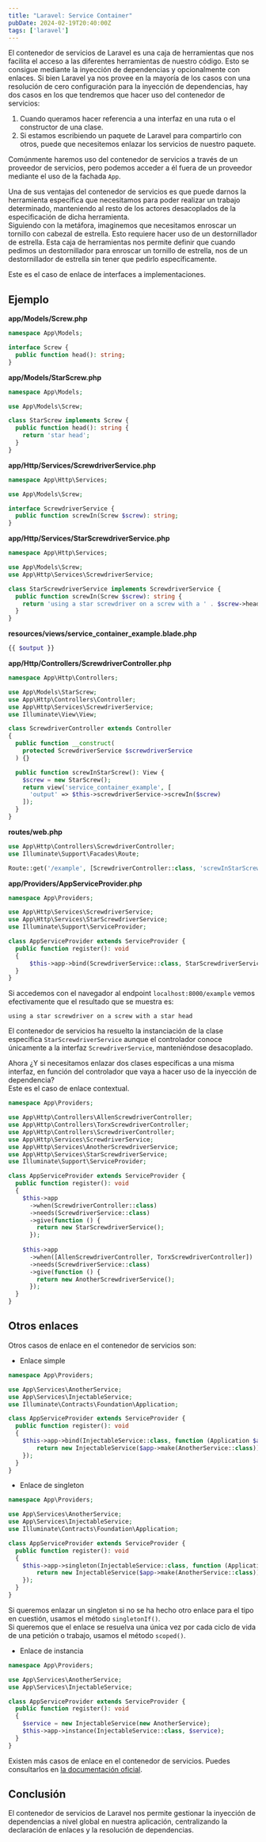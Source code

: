 ```yaml
---
title: "Laravel: Service Container"
pubDate: 2024-02-19T20:40:00Z
tags: ['laravel']
---
```

El contenedor de servicios de Laravel es una caja de herramientas que nos facilita el acceso a las diferentes herramientas de nuestro código. Esto se consigue mediante la inyección de dependencias y opcionalmente con enlaces.
Si bien Laravel ya nos provee en la mayoría de los casos con una resolución de cero configuración para la inyección de dependencias, hay dos casos en los que tendremos que hacer uso del contenedor de servicios:
1. Cuando queramos hacer referencia a una interfaz en una ruta o el constructor de una clase.
2. Si estamos escribiendo un paquete de Laravel para compartirlo con otros, puede que necesitemos enlazar los servicios de nuestro paquete.

Comúnmente haremos uso del contenedor de servicios a través de un proveedor de servicios, pero podemos acceder a él fuera de un proveedor mediante el uso de la fachada `App`.

Una de sus ventajas del contenedor de servicios es que puede darnos la herramienta específica que necesitamos para poder realizar un trabajo determinado, manteniendo al resto de los actores desacoplados de la especificación de dicha herramienta.  
Siguiendo con la metáfora, imaginemos que necesitamos enroscar un tornillo con cabezal de estrella. Esto requiere hacer uso de un destornillador de estrella.
Esta caja de herramientas nos permite definir que cuando pedimos un destornillador para enroscar un tornillo de estrella, nos de un destornillador de estrella sin tener que pedirlo específicamente.

Este es el caso de enlace de interfaces a implementaciones.

## Ejemplo
**app/Models/Screw.php**
```php
namespace App\Models;

interface Screw {
  public function head(): string;
}
```
**app/Models/StarScrew.php**
```php
namespace App\Models;

use App\Models\Screw;

class StarScrew implements Screw {
  public function head(): string {
    return 'star head';
  }
}
```
**app/Http/Services/ScrewdriverService.php**
```php
namespace App\Http\Services;

use App\Models\Screw;

interface ScrewdriverService {
  public function screwIn(Screw $screw): string;
}
```
**app/Http/Services/StarScrewdriverService.php**
```php
namespace App\Http\Services;

use App\Models\Screw;
use App\Http\Services\ScrewdriverService;

class StarScrewdriverService implements ScrewdriverService {
  public function screwIn(Screw $screw): string {
    return 'using a star screwdriver on a screw with a ' . $screw->head();
  }
}
```
**resources/views/service_container_example.blade.php**
```php
{{ $output }}
```
**app/Http/Controllers/ScrewdriverController.php**
```php
namespace App\Http\Controllers;

use App\Models\StarScrew;
use App\Http\Controllers\Controller;
use App\Http\Services\ScrewdriverService;
use Illuminate\View\View;

class ScrewdriverController extends Controller
{
  public function __construct(
    protected ScrewdriverService $screwdriverService
  ) {}

  public function screwInStarScrew(): View {
    $screw = new StarScrew();
    return view('service_container_example', [
      'output' => $this->screwdriverService->screwIn($screw)
    ]);
  }
}
```
**routes/web.php**
```php
use App\Http\Controllers\ScrewdriverController;
use Illuminate\Support\Facades\Route;

Route::get('/example', [ScrewdriverController::class, 'screwInStarScrew']);
```
**app/Providers/AppServiceProvider.php**
```php
namespace App\Providers;

use App\Http\Services\ScrewdriverService;
use App\Http\Services\StarScrewdriverService;
use Illuminate\Support\ServiceProvider;

class AppServiceProvider extends ServiceProvider {
  public function register(): void
  {
      $this->app->bind(ScrewdriverService::class, StarScrewdriverService::class);
  }
}
```
Si accedemos con el navegador al endpoint `localhost:8000/example` vemos efectivamente que el resultado que se muestra es:
```
using a star screwdriver on a screw with a star head
```
El contenedor de servicios ha resuelto la instanciación de la clase específica `StarScrewdriverService` aunque el controlador conoce únicamente a la interfaz `ScrewdriverService`, manteniéndose desacoplado.

Ahora ¿Y si necesitamos enlazar dos clases específicas a una misma interfaz, en función del controlador que vaya a hacer uso de la inyección de dependencia?  
Este es el caso de enlace contextual.
```php
namespace App\Providers;

use App\Http\Controllers\AllenScrewdriverController;
use App\Http\Controllers\TorxScrewdriverController;
use App\Http\Controllers\ScrewdriverController;
use App\Http\Services\ScrewdriverService;
use App\Http\Services\AnotherScrewdriverService;
use App\Http\Services\StarScrewdriverService;
use Illuminate\Support\ServiceProvider;

class AppServiceProvider extends ServiceProvider {
  public function register(): void
  {
    $this->app
      ->when(ScrewdriverController::class)
      ->needs(ScrewdriverService::class)
      ->give(function () {
        return new StarScrewdriverService();
      });
    
    $this->app
      ->when([AllenScrewdriverController, TorxScrewdriverController])
      ->needs(ScrewdriverService::class)
      ->give(function () {
        return new AnotherScrewdriverService();
      });
  }
}
```

## Otros enlaces
Otros casos de enlace en el contenedor de servicios son:
* Enlace simple
```php
namespace App\Providers;

use App\Services\AnotherService;
use App\Services\InjectableService;
use Illuminate\Contracts\Foundation\Application;

class AppServiceProvider extends ServiceProvider {
  public function register(): void
  {
    $this->app->bind(InjectableService::class, function (Application $app) {
        return new InjectableService($app->make(AnotherService::class));
    });
  }
}
```

* Enlace de singleton
```php
namespace App\Providers;

use App\Services\AnotherService;
use App\Services\InjectableService;
use Illuminate\Contracts\Foundation\Application;

class AppServiceProvider extends ServiceProvider {
  public function register(): void
  {
    $this->app->singleton(InjectableService::class, function (Application $app) {
        return new InjectableService($app->make(AnotherService::class));
    });
  }
}
```
Si queremos enlazar un singleton si no se ha hecho otro enlace para el tipo en cuestión, usamos el método `singletonIf()`.  
Si queremos que el enlace se resuelva una única vez por cada ciclo de vida de una petición o trabajo, usamos el método `scoped()`.

* Enlace de instancia
```php
namespace App\Providers;

use App\Services\AnotherService;
use App\Services\InjectableService;

class AppServiceProvider extends ServiceProvider {
  public function register(): void
  {
    $service = new InjectableService(new AnotherService); 
    $this->app->instance(InjectableService::class, $service);
  }
}
```
Existen más casos de enlace en el contenedor de servicios. Puedes consultarlos en <a href="https://laravel.com/docs/11.x/container#binding" target="_blank">la documentación oficial</a>.

## Conclusión
El contenedor de servicios de Laravel nos permite gestionar la inyección de dependencias a nivel global en nuestra aplicación, centralizando la declaración de enlaces y la resolución de dependencias.
